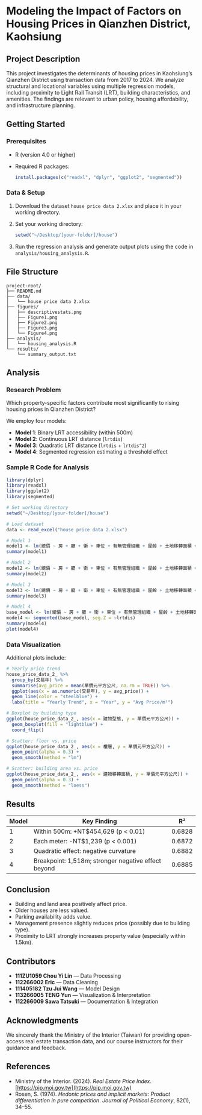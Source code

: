 # Modeling the Impact of Factors on Housing Prices in Qianzhen District, Kaohsiung

## Project Description

This project investigates the determinants of housing prices in Kaohsiung’s Qianzhen District using transaction data from 2017 to 2024. We analyze structural and locational variables using multiple regression models, including proximity to Light Rail Transit (LRT), building characteristics, and amenities. The findings are relevant to urban policy, housing affordability, and infrastructure planning.

## Getting Started

### Prerequisites

* R (version 4.0 or higher)
* Required R packages:

  ```r
  install.packages(c("readxl", "dplyr", "ggplot2", "segmented"))
  ```

### Data & Setup

1. Download the dataset `house price data 2.xlsx` and place it in your working directory.
2. Set your working directory:

   ```r
   setwd("~/Desktop/[your-folder]/house")
   ```
3. Run the regression analysis and generate output plots using the code in `analysis/housing_analysis.R`.

## File Structure

```
project-root/
├── README.md
├── data/
│   └── house price data 2.xlsx
├── figures/
│   ├── descriptivestats.png
│   ├── Figure1.png
│   ├── Figure2.png
│   ├── Figure3.png
│   └── Figure4.png
├── analysis/
│   └── housing_analysis.R
└── results/
    └── summary_output.txt
```

## Analysis

### Research Problem

Which property-specific factors contribute most significantly to rising housing prices in Qianzhen District?

We employ four models:

* **Model 1**: Binary LRT accessibility (within 500m)
* **Model 2**: Continuous LRT distance (`lrtdis`)
* **Model 3**: Quadratic LRT distance (`lrtdis` + `lrtdis^2`)
* **Model 4**: Segmented regression estimating a threshold effect

### Sample R Code for Analysis

```r
library(dplyr)
library(readxl)
library(ggplot2)
library(segmented)

# Set working directory
setwd("~/Desktop/[your-folder]/house")

# Load dataset
data <- read_excel("house price data 2.xlsx")

# Model 1
model1 <- lm(總價 ~ 房 + 廳 + 衛 + 車位 + 有無管理組織 + 屋齡 + 土地移轉面積 + 建物移轉面積 + lrt, data = data)
summary(model1)

# Model 2
model2 <- lm(總價 ~ 房 + 廳 + 衛 + 車位 + 有無管理組織 + 屋齡 + 土地移轉面積 + 建物移轉面積 + lrtdis, data = data)
summary(model2)

# Model 3
model3 <- lm(總價 ~ 房 + 廳 + 衛 + 車位 + 有無管理組織 + 屋齡 + 土地移轉面積 + 建物移轉面積 + lrtdis + I(lrtdis^2), data = data)
summary(model3)

# Model 4
base_model <- lm(總價 ~ 房 + 廳 + 衛 + 車位 + 有無管理組織 + 屋齡 + 土地移轉面積 + 建物移轉面積 + lrtdis, data = data)
model4 <- segmented(base_model, seg.Z = ~lrtdis)
summary(model4)
plot(model4)
```

### Data Visualization

Additional plots include:

```r
# Yearly price trend
house_price_data_2_ %>%
  group_by(交易年) %>%
  summarise(avg_price = mean(單價元平方公尺, na.rm = TRUE)) %>%
  ggplot(aes(x = as.numeric(交易年), y = avg_price)) +
  geom_line(color = "steelblue") +
  labs(title = "Yearly Trend", x = "Year", y = "Avg Price/m²")

# Boxplot by building type
ggplot(house_price_data_2_, aes(x = 建物型態, y = 單價元平方公尺)) +
  geom_boxplot(fill = "lightblue") +
  coord_flip()

# Scatter: floor vs. price
ggplot(house_price_data_2_, aes(x = 樓層, y = 單價元平方公尺)) +
  geom_point(alpha = 0.3) +
  geom_smooth(method = "lm")

# Scatter: building area vs. price
ggplot(house_price_data_2_, aes(x = 建物移轉面積, y = 單價元平方公尺)) +
  geom_point(alpha = 0.3) +
  geom_smooth(method = "loess")
```

## Results

| Model | Key Finding                                         | R²     |
| ----- | --------------------------------------------------- | ------ |
| 1     | Within 500m: +NT\$454,629 (p < 0.01)                | 0.6828 |
| 2     | Each meter: -NT\$1,239 (p < 0.001)                  | 0.6872 |
| 3     | Quadratic effect: negative curvature                | 0.6882 |
| 4     | Breakpoint: 1,518m; stronger negative effect beyond | 0.6885 |

## Conclusion

* Building and land area positively affect price.
* Older houses are less valued.
* Parking availability adds value.
* Management presence slightly reduces price (possibly due to building type).
* Proximity to LRT strongly increases property value (especially within 1.5km).

## Contributors

* **111ZU1059 Chou Yi Lin** — Data Processing
* **112266002 Eric** — Data Cleaning
* **111405182 Tzu Jui Wang** — Model Design
* **113266005 TENG Yun** — Visualization & Interpretation
* **112266009 Sawa Tatsuki** — Documentation & Integration

## Acknowledgments

We sincerely thank the Ministry of the Interior (Taiwan) for providing open-access real estate transaction data, and our course instructors for their guidance and feedback.

## References

* Ministry of the Interior. (2024). *Real Estate Price Index*. [https://pip.moi.gov.tw](https://pip.moi.gov.tw)
* Rosen, S. (1974). *Hedonic prices and implicit markets: Product differentiation in pure competition*. *Journal of Political Economy*, 82(1), 34–55.
